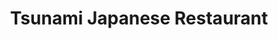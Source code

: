 ---
layout: place
title: Tsunami Japanese Restaurant
permalink: /south-carolina/mt-pleasant/tsunami-japanese-restaurant.html
stateAbbr: SC
stateName: South Carolina
cityName: Mt Pleasant
seo:
  type: restaurant
  links: null
place_id: ChIJkzD02Atx_ogRY5KmO0NtXyE
photos:
  - name: >-
      places/ChIJkzD02Atx_ogRY5KmO0NtXyE/photos/AeeoHcLvKbt0fuDppx3wrwN3JQQCTWaq5OZvM8NAPc3OJjpxpMql_GVBhWNCZ4hOHOnHanTkT2-HPya4sR6oCKeLipAu9m4dUTanD8kN5g6o7ZCyyHjHOOcdeb3uil2bFKhSVg1uQ_wdLpD16gleywnmzvMRowZglkna9t7-u6dZ-fq0K-o4DogF_Ror4lE0scJfOdsV6yBzgVmteQuzbaxouVEgPCHTPPTN75sFqg4jDyP9JlMYoUPj6ZXY25xWq7oHxGU6URINvIVW5WL_1zqqIC0ljJlbNm8GJegAK97EVuPGeQ
    widthPx: 4158
    heightPx: 2771
    authorAttributions:
      - displayName: Tsunami Japanese Restaurant
        uri: https://maps.google.com/maps/contrib/111274843860314002657
        photoUri: >-
          https://lh3.googleusercontent.com/a-/ALV-UjVc4IbC3gQzOKmUSQY5ES9khg8uzSlCV7a08mwKUaLIlQm-UBU=s100-p-k-no-mo
    flagContentUri: >-
      https://www.google.com/local/imagery/report/?cb_client=maps_api_places.places_api&image_key=!1e10!2sAF1QipMdQNPwMUPpuVItH8nXWFxDuNt-15B-VYtKsleB&hl=en-US
    googleMapsUri: >-
      https://www.google.com/maps/place//data=!3m4!1e2!3m2!1sAF1QipMdQNPwMUPpuVItH8nXWFxDuNt-15B-VYtKsleB!2e10!4m2!3m1!1s0x88fe710bd8f43093:0x215f6d433ba69263
  - name: >-
      places/ChIJkzD02Atx_ogRY5KmO0NtXyE/photos/AeeoHcJ_BoFcRAXglo-N7tLfNJg02agpaxlwJu7U2ox1ZKWEGYQLIS8id2WTyCGfHJJhVSh_pS83mRDVO329l0U_gy4_N1eE5mEk9PeDwzGTV-vLmHFC6MZw2ylqsAk6_XMtMToypzGykPUgbB1bBqhTyTFfdK7G03Xax_M3fDWaUSOiHJbAmRv3LJQBOxNeCAc4AmYHgrEOfVFR_o7iSMUBBWLwHcoO6tXE1FuIiwS-_cMuvFK8TEDOWr9hbNHUcv58Wi1TPajgz8P3dt6eQkaAdHrjrJa_rocVLKSv_mSLh7tCcA
    widthPx: 2000
    heightPx: 1000
    authorAttributions:
      - displayName: Tsunami Japanese Restaurant
        uri: https://maps.google.com/maps/contrib/111274843860314002657
        photoUri: >-
          https://lh3.googleusercontent.com/a-/ALV-UjVc4IbC3gQzOKmUSQY5ES9khg8uzSlCV7a08mwKUaLIlQm-UBU=s100-p-k-no-mo
    flagContentUri: >-
      https://www.google.com/local/imagery/report/?cb_client=maps_api_places.places_api&image_key=!1e10!2sAF1QipNQHUMmLuOHV70cDU5KAtozKb-XL73ilqs3W-_p&hl=en-US
    googleMapsUri: >-
      https://www.google.com/maps/place//data=!3m4!1e2!3m2!1sAF1QipNQHUMmLuOHV70cDU5KAtozKb-XL73ilqs3W-_p!2e10!4m2!3m1!1s0x88fe710bd8f43093:0x215f6d433ba69263
  - name: >-
      places/ChIJkzD02Atx_ogRY5KmO0NtXyE/photos/AeeoHcJqTfZ1W-cnqeTlKLBxJLjGcgSkftZfKmIpZFdJl-e3q4OAkoJ3kzg2Lq6skAc6X_eH3i2nfunp4WQdWmgClwTqC4_5UY5-LJvwnLkUk3tacw-eA4ddZX-Gvbl9nOhcO3Fq_rhLajE6XLgpTyl5qPn_wXklqXLtYIgOYTFch_8g0YVG3WIkoTpVCDdff9Pmn7tR5s2C6Mnr9wA0QMKN9n-1ZD0vTPxBxbzcIo31gt-tGtflq6XF-kucek85-s134J1jCovhl_ah7OCZMXq03Mwua0lqZzo0Ys8F5KiZC0b4yA
    widthPx: 4800
    heightPx: 3204
    authorAttributions:
      - displayName: Tsunami Japanese Restaurant
        uri: https://maps.google.com/maps/contrib/111274843860314002657
        photoUri: >-
          https://lh3.googleusercontent.com/a-/ALV-UjVc4IbC3gQzOKmUSQY5ES9khg8uzSlCV7a08mwKUaLIlQm-UBU=s100-p-k-no-mo
    flagContentUri: >-
      https://www.google.com/local/imagery/report/?cb_client=maps_api_places.places_api&image_key=!1e10!2sAF1QipNSHO_OEqLV9dfER0OjqCdI8vqnPdU_wVO8d97N&hl=en-US
    googleMapsUri: >-
      https://www.google.com/maps/place//data=!3m4!1e2!3m2!1sAF1QipNSHO_OEqLV9dfER0OjqCdI8vqnPdU_wVO8d97N!2e10!4m2!3m1!1s0x88fe710bd8f43093:0x215f6d433ba69263
  - name: >-
      places/ChIJkzD02Atx_ogRY5KmO0NtXyE/photos/AeeoHcITQHMmfoMiT_v8o-yk4ufgccxeM7rYFVj9gVJAurHYxnWun2_USdMcAk90qnP7H2s1JE2ccjLLnW21ycSjfA4uWb2s5gtvi3UribNZcpAeg_dauQGpcOgyxjZIvidr2a3klk7uaqFgDAvg7ugd9Ib3KY6fI6V1GRyzCNl6W0xYAhtvebPxoQSpBrZLiFSJ9XrGuQ91uWIX0RtraYo7ET4Q5QA_-xLWgj9HKXeDowAN0n8BDASg1WZWWB2C3sYeblnHexPoM1bkK2WKC3nJGzTiMtSkUQVAoN9lsqUkBb3U8k44ZmwGII6spriMxiFljBo8w2aiXFhvZn2p4Budpsgx5lmz8mXwdBAD1KWyuUYMifUNXatrqFbAHh7EvKGjsIEr-lzD7AYnqifyJNt_QApVNuDc97N_WRR4-yRyfRvQAaXi
    widthPx: 4080
    heightPx: 3072
    authorAttributions:
      - displayName: Heather McCann
        uri: https://maps.google.com/maps/contrib/101289143025820954487
        photoUri: >-
          https://lh3.googleusercontent.com/a-/ALV-UjXk9YV6aRHSsWCkAN9fQgVi89wnnGUCkB0lBF0JfHuibv5yg3D2lQ=s100-p-k-no-mo
    flagContentUri: >-
      https://www.google.com/local/imagery/report/?cb_client=maps_api_places.places_api&image_key=!1e10!2sCIHM0ogKEICAgICngd_67QE&hl=en-US
    googleMapsUri: >-
      https://www.google.com/maps/place//data=!3m4!1e2!3m2!1sCIHM0ogKEICAgICngd_67QE!2e10!4m2!3m1!1s0x88fe710bd8f43093:0x215f6d433ba69263
  - name: >-
      places/ChIJkzD02Atx_ogRY5KmO0NtXyE/photos/AeeoHcLw5J86yVzvpq2JN2MTC-vUYnDRtD-MytlUdmS_F30Dg6nHzRrD2YmxI1b5qJwG3FSC8Q3ZJi1BopxQwY17mezSm9gOvlJ4H6EktUSKWH8VoCDhbrgbDPgoggPmjVxtLYjtS0N9kEibqis3vccVv6zVpZNVDIxpA_HWBVdSIzpjLyEZdm2t3c3McPyeDzEZesTrq6uSwc4CsuZbkgFHDJg_mtqAb8o-HxhHxyVOTwkxpvz9M7Gq2sc2p_4i5W1mCU79mXNfcJ4D-cEcIuFWkoc0b_1quk4xsqg5GGqVNK2NLl_O1sZO-8EUyKn-zxwYVIjDVaLf7J6JZqnn5igJg6MJC-ReyuAMAgXFkBT0RO8lLrf_Wrgunfr1foL6eWD_bNaStfmLtJ3nxByItYYyoViGxZ7iBHQ-Fj60oaAflIISXrT6
    widthPx: 1080
    heightPx: 1271
    authorAttributions:
      - displayName: Aaron Johnson
        uri: https://maps.google.com/maps/contrib/116839192754866228559
        photoUri: >-
          https://lh3.googleusercontent.com/a/ACg8ocLMoia6c76Fj4vc8NE6aBDzzB1mLlUixR1VHHoTfgT0WMitMg=s100-p-k-no-mo
    flagContentUri: >-
      https://www.google.com/local/imagery/report/?cb_client=maps_api_places.places_api&image_key=!1e10!2sCIHM0ogKEICAgIDP9NvwsgE&hl=en-US
    googleMapsUri: >-
      https://www.google.com/maps/place//data=!3m4!1e2!3m2!1sCIHM0ogKEICAgIDP9NvwsgE!2e10!4m2!3m1!1s0x88fe710bd8f43093:0x215f6d433ba69263
  - name: >-
      places/ChIJkzD02Atx_ogRY5KmO0NtXyE/photos/AeeoHcLt4_YrbSl5kle4F7nENC3XymReRZ21P__DCayexglfVFHDRRWY1Ho6ZxMZqorRauQfRVnh1b2ghwEDZt8RnVpeHtSWrywh0CkS2G5br3rvcUiewQIdVJP3GxZBhcpy-WjeO_Re_DuC4oaA5nG3iOb82gfkAIOzNbQ2-BaMBslIISrSbPCZDZNngOvcxg8_PiklJpvWJn5Fn0hpFTow12KB0ne5zPpXpJafoMLQRrxcionF_5zQq6pp-bJqXyiFOl_BtE5uVGW2MiNZZiJB_Px6NamY8Gz0dj_SQYA_b000Uw
    widthPx: 4032
    heightPx: 3024
    authorAttributions:
      - displayName: Tsunami Japanese Restaurant
        uri: https://maps.google.com/maps/contrib/111274843860314002657
        photoUri: >-
          https://lh3.googleusercontent.com/a-/ALV-UjVc4IbC3gQzOKmUSQY5ES9khg8uzSlCV7a08mwKUaLIlQm-UBU=s100-p-k-no-mo
    flagContentUri: >-
      https://www.google.com/local/imagery/report/?cb_client=maps_api_places.places_api&image_key=!1e10!2sAF1QipNqrVItcbu6N_ZRNEjI-k04za-Zhryj53L5G2tU&hl=en-US
    googleMapsUri: >-
      https://www.google.com/maps/place//data=!3m4!1e2!3m2!1sAF1QipNqrVItcbu6N_ZRNEjI-k04za-Zhryj53L5G2tU!2e10!4m2!3m1!1s0x88fe710bd8f43093:0x215f6d433ba69263
  - name: >-
      places/ChIJkzD02Atx_ogRY5KmO0NtXyE/photos/AeeoHcKJ4jbkjC3XZJieVe42vgOVQLp2TxiQGB08pnim0tBk_xMVSyanznEIUNSIXz0ZW2QjRVcQcLI8aChxNPQzLzU3TOZfMBFr1-gXbCjxce2DVkKp3b94NpELlGK-KPFURs-JXqKizFfblevua8ULy5LY8hhcCpDzwOgyJHl99bfPMg2geNegTHpKj1Kr-F1KtRtZo3w4iEFEe4wxj4yFUlIbbySx6NHrE7tquYH65f2-gu0QQI2ig8UbZ2fJo43ovAKHbPrdWBo3zXUkoEJgCDAd0WW8qGL7uGSi6mVrPW1dfw
    widthPx: 4800
    heightPx: 2400
    authorAttributions:
      - displayName: Tsunami Japanese Restaurant
        uri: https://maps.google.com/maps/contrib/111274843860314002657
        photoUri: >-
          https://lh3.googleusercontent.com/a-/ALV-UjVc4IbC3gQzOKmUSQY5ES9khg8uzSlCV7a08mwKUaLIlQm-UBU=s100-p-k-no-mo
    flagContentUri: >-
      https://www.google.com/local/imagery/report/?cb_client=maps_api_places.places_api&image_key=!1e10!2sAF1QipMcsrVRcIG0Pi4NJ7c67gThCWEObzZVkEo6543B&hl=en-US
    googleMapsUri: >-
      https://www.google.com/maps/place//data=!3m4!1e2!3m2!1sAF1QipMcsrVRcIG0Pi4NJ7c67gThCWEObzZVkEo6543B!2e10!4m2!3m1!1s0x88fe710bd8f43093:0x215f6d433ba69263
  - name: >-
      places/ChIJkzD02Atx_ogRY5KmO0NtXyE/photos/AeeoHcIJxSOdZGoDpEe5AcMtYxCeX6tvlbOFTUabeqghZRkknYedTOCYjRaHNJ0VXwBiwGQruoSQooWaRt8jDsw6NOqFNqgHwOpnSck9RbH06mIownvzqQtP5v7_-NrAQ768sAEvBpck32gFk_vpsIKovAfAXr-CsOfgBilGaQ-nO785CXsGs9Ab5siJj27TDR4ymeTHNhB5TtLAc2KgLC8x1OPEL7UgQgcEZ3vwzVECGiFp_HBa2fIiWN-jfdaRXZEU-JlOLzDj8362UFkPCbS0_p4TJNxjoOuTg9U553Y7zxKT5g
    widthPx: 4800
    heightPx: 3204
    authorAttributions:
      - displayName: Tsunami Japanese Restaurant
        uri: https://maps.google.com/maps/contrib/111274843860314002657
        photoUri: >-
          https://lh3.googleusercontent.com/a-/ALV-UjVc4IbC3gQzOKmUSQY5ES9khg8uzSlCV7a08mwKUaLIlQm-UBU=s100-p-k-no-mo
    flagContentUri: >-
      https://www.google.com/local/imagery/report/?cb_client=maps_api_places.places_api&image_key=!1e10!2sAF1QipNR5jEd4VjfCPMCQux1u45Yv4iiiqkHAH-VbzGk&hl=en-US
    googleMapsUri: >-
      https://www.google.com/maps/place//data=!3m4!1e2!3m2!1sAF1QipNR5jEd4VjfCPMCQux1u45Yv4iiiqkHAH-VbzGk!2e10!4m2!3m1!1s0x88fe710bd8f43093:0x215f6d433ba69263
  - name: >-
      places/ChIJkzD02Atx_ogRY5KmO0NtXyE/photos/AeeoHcJwhlwqTTMv0S-Vu5I3UJm5hZAWN9C9I15uXH-4R-fSxj_aUVr7fCiV0UF9jM7Wtmc3jiFLcX8qiR5ZPJsKbVme4EjTpvneS-nDCU7MryGIt2WWjfitJ_QtB4WmAG_UV6MhH7_gIh49N3Vmiu4pU7fVoygd6pRYUHgFSTIgmAKQ5JLoY_dn41u5PoEybSOnHX5ZT1nVcL9Qjynh9ExkR5YKGE9wwpYMoxAaqK1Fw9_PVz84HmJkmp8ruatPBHMUig31mDtB9FBxlacPp1ivRB_bZI2YQ1kAnqd-ze96xxP4NFsSRXf6F-if-AqrjofcaIg9NgvzszXEfcwBzuNAFCpNMWpBwUZNE1SVe4e1VNy8a1bx-8l_RuZo4JZTHAPI2bTOclmYZrjiJ5RVNY21-j0pQQqEndTC83YA37GfH4Y
    widthPx: 1280
    heightPx: 788
    authorAttributions:
      - displayName: Joy Thompson
        uri: https://maps.google.com/maps/contrib/110888116468450126584
        photoUri: >-
          https://lh3.googleusercontent.com/a/ACg8ocJZTIO7s8VE6fsFyeUCsAMWSMw4TMhB47qiofMWFMwNao1Lbg=s100-p-k-no-mo
    flagContentUri: >-
      https://www.google.com/local/imagery/report/?cb_client=maps_api_places.places_api&image_key=!1e10!2sCIHM0ogKEICAgIDP9PaTUA&hl=en-US
    googleMapsUri: >-
      https://www.google.com/maps/place//data=!3m4!1e2!3m2!1sCIHM0ogKEICAgIDP9PaTUA!2e10!4m2!3m1!1s0x88fe710bd8f43093:0x215f6d433ba69263
  - name: >-
      places/ChIJkzD02Atx_ogRY5KmO0NtXyE/photos/AeeoHcL5lO_Epny2rs-IXHGm-hD6E-XZEK3_T6vldubm88HrJrmT4Z1Y66St1A2aXIi5L6eONaRL9tsusaQ_XMYRAUA11GYrKa4mV_kaPo5TmCIGPw-dCsCZPaFkn7KOuHRkqMcrGBU2aJnjAlqrEDi-Y_1J3aBnRU1UQ5WmUL_r5y7YCijRER0rdBFs4hOUtkLxyEgCgtHqnSJBTclppAdWsk7nj-TE71gL8CimNcHOQ7yGQro8BK-Blj9e2kATbBdri_pxjxqPJkpnCyF4L_PQz-7RYxXSzRZQ51T7RdjiM38lZp4BU1zAG3vywjeWI_r7nwMNPtJr-swaG4ssokMs_gS9hdhI5Ooxq5JdX8Zqxvd1YwlcCKctes3zwdZWj093nKDhBsNC9pWitzHH2_YjNLZ1fp-i80KuZ7j1kwSUUaVyKw
    widthPx: 3072
    heightPx: 4080
    authorAttributions:
      - displayName: Lucas S Geer
        uri: https://maps.google.com/maps/contrib/107544252791961388818
        photoUri: >-
          https://lh3.googleusercontent.com/a-/ALV-UjWYrsaSNU1bVfxrJDnH6G5aZLD00eUWi6vjs3IJR8Vj5kA46QcIrQ=s100-p-k-no-mo
    flagContentUri: >-
      https://www.google.com/local/imagery/report/?cb_client=maps_api_places.places_api&image_key=!1e10!2sCIHM0ogKEICAgIDpuP3pJw&hl=en-US
    googleMapsUri: >-
      https://www.google.com/maps/place//data=!3m4!1e2!3m2!1sCIHM0ogKEICAgIDpuP3pJw!2e10!4m2!3m1!1s0x88fe710bd8f43093:0x215f6d433ba69263
address: 1909 US-17 Ste K, Mt Pleasant, SC 29464, USA
street: 1909 US-17 Ste K
city: Mt Pleasant
state: SC
zip: '29464'
country: USA
neighborhood: null
latitude: '32.830403'
longitude: '-79.826332'
accessibility_options:
  wheelchairAccessibleParking: true
  wheelchairAccessibleEntrance: true
  wheelchairAccessibleRestroom: true
  wheelchairAccessibleSeating: true
business_status: OPERATIONAL
name: Tsunami Japanese Restaurant
google_maps_links:
  directionsUri: >-
    https://www.google.com/maps/dir//''/data=!4m7!4m6!1m1!4e2!1m2!1m1!1s0x88fe710bd8f43093:0x215f6d433ba69263!3e0
  placeUri: https://maps.google.com/?cid=2404760861570142819
  writeAReviewUri: >-
    https://www.google.com/maps/place//data=!4m3!3m2!1s0x88fe710bd8f43093:0x215f6d433ba69263!12e1
  reviewsUri: >-
    https://www.google.com/maps/place//data=!4m4!3m3!1s0x88fe710bd8f43093:0x215f6d433ba69263!9m1!1b1
  photosUri: >-
    https://www.google.com/maps/place//data=!4m3!3m2!1s0x88fe710bd8f43093:0x215f6d433ba69263!10e5
primary_type: Sushi Restaurant
opening_hours:
  regular: null
  current: null
secondary_opening_hours:
  regular:
    weekdayDescriptions: null
    type: null
  current:
    weekdayDescriptions: null
    type: null
phone: null
price_level: null
price_range: null
rating: null
rating_count: 0
website: null
description: >-
  Discover Tsunami Japanese Restaurant in Mt Pleasant, SC$$$Tsunami Japanese
  Restaurant in Mt Pleasant, SC, delivers a welcoming spot for enjoying fresh
  sushi and sashimi alongside a selection of Asian entrees in a relaxed setting.
  With its laid-back atmosphere and full bar, this sushi restaurant provides an
  ideal escape for those seeking casual Japanese dining options close to home.
  Patrons can savor expertly prepared rolls and dishes that highlight quality
  ingredients, making it a great choice for anyone exploring top-rated sushi
  spots in the area. The accessible features, like wheelchair-friendly entrances
  and seating, add to the convenience, ensuring a comfortable visit for all.
  Whether you're looking for sushi places near you or a laid-back meal with
  friends, this establishment stands out for its approachable vibe and diverse
  menu offerings.
generative_summary: >-
  Discover Tsunami Japanese Restaurant in Mt Pleasant, SC$$$Tsunami Japanese
  Restaurant in Mt Pleasant, SC, delivers a welcoming spot for enjoying fresh
  sushi and sashimi alongside a selection of Asian entrees in a relaxed setting.
  With its laid-back atmosphere and full bar, this sushi restaurant provides an
  ideal escape for those seeking casual Japanese dining options close to home.
  Patrons can savor expertly prepared rolls and dishes that highlight quality
  ingredients, making it a great choice for anyone exploring top-rated sushi
  spots in the area. The accessible features, like wheelchair-friendly entrances
  and seating, add to the convenience, ensuring a comfortable visit for all.
  Whether you're looking for sushi places near you or a laid-back meal with
  friends, this establishment stands out for its approachable vibe and diverse
  menu offerings.
generative_disclosure: Summarized by AI using the Grok-3-Mini model.
reviews: null
review_summary: >-
  What Customers Are Sharing About the Experience$$$From what folks are buzzing
  about online, Tsunami Japanese Restaurant seems to hit the mark with its tasty
  sushi selections and cozy atmosphere, often drawing praise for the fresh
  flavors and variety. People frequently mention enjoying the relaxed vibe and
  solid Asian entrees, making it a solid pick for casual outings or quick bites.
  While some note it's a dependable spot for groups, others appreciate the full
  bar adding a fun twist to the meal. Overall, it's viewed as a welcoming choice
  for anyone craving quality Japanese food nearby, with many suggesting it's
  worth trying for its approachable service and overall vibe. Keep in mind,
  experiences can vary, but the general feedback leans positive for those
  hunting down reliable sushi restaurants in the region.
review_disclosure: Summarized by AI using the Grok-3-Mini model.
parking_options: null
payment_options: null
allow_dogs: null
curbside_pickup: null
delivery: null
dine_in: null
good_for_children: null
good_for_groups: null
good_for_sports: null
live_music: null
menu_for_children: null
outdoor_seating: null
reservable: null
restroom: null
serves_beer: null
serves_breakfast: null
serves_brunch: null
serves_cocktails: null
serves_coffee: null
serves_dinner: null
serves_dessert: null
serves_lunch: null
serves_vegetarian_food: null
serves_wine: null
takeout: null
update_category: pro
places_description: null

---